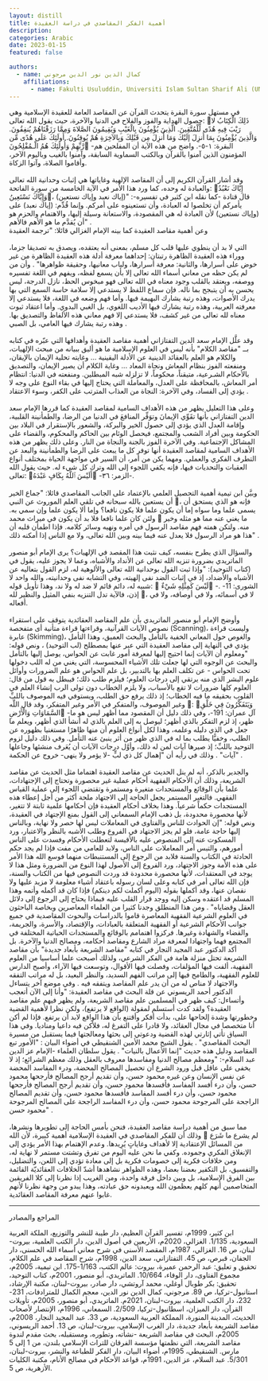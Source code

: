 ```yaml
---
layout: distill
title: أهمية الفكر المقاصدي في دراسة العقيدة
description:
categories: Arabic
date: 2023-01-15
featured: false

authors:
  - name: كمال الدين نور الدين مرجوني
    affiliations:
      - name: Fakulti Usuluddin, Universiti Islam Sultan Sharif Ali (UNISSA)
---
```


<div class="rtl">

في مستهل سورة البقرة يتحدث القرآن عن المقاصد العامة للعقيدة الإسلامية وهي حصول الهداية والفوز والفلاح في الدنيا والآخرة، حيث يقول الله تعالى: ذَلِكَ الْكِتَابُ لا رَيْبَ فِيهِ هُدًى لِّلْمُتَّقِينَ. الَّذِينَ يُؤْمِنُونَ بِالْغَيْبِ وَيُقِيمُونَ الصَّلاةَ وَمِمَّا رَزَقْنَاهُمْ يُنفِقُونَ. وَالَّذِينَ يُؤْمِنُونَ بِمَا أُنزِلَ إلَيْكَ وَمَا أُنزِلَ مِن قَبْلِكَ وَبِالآخِرَةِ هُمْ يُوقِنُونَ. أُولَئِكَ عَلَى هُدًى مِّن رَّبِّهِمْ وَأُولَئِكَ هُمُ الْـمُفْلِحُونَ -البقرة: ١-٥-. واضح من هذه الآية أن المفلحين هم المؤمنون الذين آمنوا بالقرآن وبالكتب السماوية السابقة، وآمنوا بالغيب وباليوم الآخر، وأقاموا الصلاة، وآتوا الزكاة.
<br><br>
وقد أشار القرآن الكريم إلى أن المقاصد الإلهية وغاياتها هي إثبات وحدانية الله تعالى والعبادة له وحده، كما ورد هذا الأمر في الآية الخامسة من سورة الفاتحة: إِيَّاكَ نَعْبُدُ وَإِيَّاكَ نَسْتَعِينُ، قال قتادة -كما نقله ابن كثير في تفسيره-: "(إياك نعبد وإياك نستعين) يأمركم أن تخلصوا له العبادة، وأن تستعينوه على أمركم. وإنما قُدِّم: (إياك نعبد) على (وإياك نستعين) لأن العبادة له هي المقصودة، والاستعانة وسيلة إليها، والاهتمام والحزم هو أن يُقدَّم ما هو الأهم فالأهم" .  
وعن أهمية مقاصد العقيدة كما بينه الإمام الغزالي قائلا: "ترجمة العقيدة
<br><br>
التي لا بد أن ينطوي عليها قلب كل مسلم، بمعنى أنه يعتقده، ويصدق به تصديقا جزما، ووراء هذه العقيدة الظاهرة رتبتان: إحداهما معرفة أدلة هذه العقيدة الظاهرة من غير خوض على أسرارها، والثانية: معرفة أسرارها، ولباب معانيها، وحقيقة ظواهرها" . وأن من لم يكن حظه من معاني أسماء الله تعالى إلا بأن يسمع لفظه، ويفهم في اللغة تفسيره ووصفه، ويعتقد بالقلب وجود معناه في الله تعالى فهو مبخوس الحظ، نازل الدرجة، ليس يحسن به أن يتبجح بما ناله. فإن سماع اللفظ لا يستدعي إلا سلامة حاسة السمع التي بها يدرك الأصوات، وهذه رتبة يشارك البهيمة فيها. وأما فهم وضعه في اللغة، فلا يستدعي إلا معرفته العربية، وهذه رتبة يشارك فيها الأديب اللغوي، بل الغبي البدوي. وأما اعتقاد ثبوت معناه لله تعالى من غير كشف، فلا يستدعي إلا فهم معاني هذه الألفاظ والتصديق بها. وهذه رتبة يشارك فيها العامي، بل الصبي .
<br><br>
وقد علَّل الإمام سعد الدين التفتازاني أهمية مقاصد العقيدة وأهدافها التي عبّره في كتابه بــ "مقاصد الكلام" بأنه ليس في العلوم الإسلامية ما هو أليق ببيانه من مبحث الإلهيات، والكلام هو العلم بالعقائد الدينية عن الأدلة اليقينية ... وغايته تحلية الإيمان بالإيقان، ومنفعته الفوز بنظام المعاش ونجاة المعاد ... وغاية الكلام أن يصير الإيمان، والتصديق بالأحكام الشـرعية، متيقناً، محكوماً، لا تزلزله شبه المبطلين. ومنفعته في الدنيا: انتظام أمر المعاش، بالمحافظة على العدل، والمعاملة التي يحتاج إليها في بقاء النوع على وجه لا يؤدي إلى الفساد، وفي الآخرة: النجاة من العذاب المترتب على الكفر، وسوء الاعتقاد .
<br><br>
وعلى هذا التعليل يظهر من هذه الأهداف السامية لمقاصد العقيدة كما قررها الإمام سعد الدين التفتازاني بأنها تقَوِّي الإيمانَ وتوَفِّر المنافعَ في الدنيا من الرضا، والطمأنينة القلبية، وإقامة العدل الذي يؤدي إلى حصول الخير والبركة، والشعور بالإستقرار في البلاد بين الحكومة وبين أفراد الشعب والمجتمع، فيحصل الوئام بين الحاكم والمحكوم، والقضاء على المشاكل الإجتماعية. وفي الآخرة الفوز بالجنة والنجاة من النار.
وعلى ذلك يظهر من هذه الأهداف السامية لمقاصد العقيدة أنها توفر كل ما يبعث على الرضا والطمأنينة والبعد عن التطرف الفكري والعملي. ومهما يكن من أمر، أن السير في مواجهة الحياة بمختلف أنواع العقبات والتحديات فيها، فإنه يكفي اللجوء إلى الله وترك كل شيء له. حيث يقول الله تعالى: أَلَيْسَ ٱللَّهُ بِكَافٍ عَبْدَهُ -الزمر: ۳٦-.
<br><br>
وبيَّن ابن تيمية أهمية التحصيل العلمي بالإعتماد على الجانب المقاصدي قائلا: "جماع الخير أن يستعين بالله سبحانه في تلقي العلم الموروث عن النبي ، فإنه هو الذي يستحق أن يسمى علما وما سواه إما أن يكون علما فلا يكون نافعا؟ وإما ألا يكون علما وإن سمي به. ولئن كان علما نافعا فلا بد أن يكون في ميراث محمد  ما يغني عنه مما هو مثله وخير منه. ولتكن همته فهم مقاصد الرسول في أمره ونهيه وسائر كلامه. فإذا اطمأن قلبه أن هذا هو مراد الرسول فلا يعدل عنه فيما بينه وبين الله تعالى، ولا مع الناس إذا أمكنه ذلك" .
<br><br>
والسؤال الذي يطرح بنفسه، كيف نثبت هذا المقصد في الإلهيات؟
يرى الإمام أبو منصور الماتريدي بضرورة تنزيه الله تعالى عن الأنداد والأشباه، وعما لا يجوز عليه، يقول في (كتاب التوحيد): "وإذا ثبت القول بوحدانية الله تعالى والألوهية له، لزم القول بتعاليه عن الأشباه والأضداد، إذ في إثبات الضد نفى إلهيته، وفي التشابه نفى وحدانيته، والله واحد لا شبيه له، دائم قائم لا ضد له ولا ند، وهذا تأويل قوله:  لَيْسَ كَمِثْلِهِ شَيْءٌ -الشورى: 11- . إذن، فالآية تدل التنزيه بنفي المثيل والنظير لله ، لا في أسمائه، ولا في أوصافه، ولا في أفعاله.
<br><br>
وأوضح الإمام أبو منصور الماتريدي بأن علم المقاصد العقائدية يتوقف على استقراء نصوص الآيات القرآنية، وقراءتها قراءة متأنية أى متفحصة (Scanning)، وليست قراءة عابرة (Skimming)، والغوص حول المعاني الخفية بالتأمل والبحث العميق، وهذا التأمل يؤدي في النهاية إلى مقاصد العقيدة التي عبر عنها بمصطلح (لب التوحيد) ، ونص قوله: "ومعلوم أن الآيات إنما احتيج إليها لمعرفة أمور غابت عن الحواس، يوصل إليها بالتأمل والبحث عن الوجوه التي لها جعلت تلك الأشياء المحسوسة، التي يغني من له اللب دخولها تحت الحواس - عن تكلف العلم بها بالتدبير، بل علم الحواس هو علم الضرورات وأوائل علوم البشر الذي منه يرتقي إلى درجات العلوم؛ فيلزم طلب ذلك؛ فيبطل به قول من قال: العلوم كلها ضرورات لا تقع بالأسباب، ولا يلزم الخطاب دون تولى الرب إنشاءَ العلم في القلوب بحقيقه ما فيه الخطاب؛ إذ ذلك يرفع حق الطلب، ويستوفي فيه الموصوف باللبِّ وغير الموصوف، والمتفكر في الأمر وغير المتفكر، وقد قال اللَّه : وَيَتَفَكَّرُونَ فِي خَلْقِ السَّمَاوَاتِ وَالْأَرْضِ -آل عمران: 191-، وفي ذلك دليل أن المقصود مما أظهر ليس هو ما ظهر، إذ لزم التفكر بالذي أظهر؛ ليوصل به إلى العلم بالذي له أنشأ الذي أظهر، ويعلم ما جعل في الذي دليله وعلمه، وهذا لكل أنواع العلوم أن منها ظاهرًا مستغنيا بظهوره عن الطلب، وخفيًّا يطلب بما له في الذي ظهر من أثر ينبئ عنه التأمل. وفي ذلك دليل لزوم التوحيد باللبِّ؛ إذ صيرها آيات لمن له ذلك، وأوَّل درجات الآيات أن يُعَرف منشئها وجاعلها آيات" . وذلك في رأيه أن "إهمال كل ذي لبٍّ -لا يؤمر ولا ينهى- خروج عن الحكمة" .
<br><br>
والجدير بالذكر، أنه لم ينل الحديث عن مقاصد العقيدة اهتماما مثل الحديث عن مقاصد الشريعة، وذلك أن الأحكام الفقهية أحكام عملية غير محصورة وتحتاج إلى الإجتهادات، علما بأن الوقائع والمستجدات متغيرة ومستمرة وتقتضي اللجوء إلى عملية القياس الفقهي. فالتغير المستمر يجعل الحاجة إلى الاجتهاد ملحة أكثر من أجل إعطاء هذه المستجدات حكماً شرعياً. وهذا بخلاف أحكام العقيدة فإن أحكامها علمية ثابتة لا تتغير، لأنها محصورة محدودة، بل ذهب الإمام السمعاني إلى القول بمنع الإجتهاد في العقيدة، ونص قوله: "إن الحوادث للناس والفتاوى في المعاملات ليس لها حصر ولا نهاية، وبالناس إليها حاجة عامة، فلو لم يجز الاجتهاد في الفروع وطلب الأشبه بالنظر والاعتبار، ورد المسكوت عنه إلى المنصوص عليه بالأقيسة لتعطلت الأحكام وفسدت على الناس أمورهم، والتبس أمر المعاملات على الناس، ولابد للعامي من مفت فإذا لم يجد حكم الحادثة في الكتاب والسنة فلابد من الرجوع إلى المستنبطات منهما فوسع الله هذا الأمر على هذه الأمة وجوز الاجتهاد، ورد الفروع إلى الأصول لهذا النوع من الضرورة ومثل هذا لا يوجد في المعتقدات، لأنها محصورة محدودة قد وردت النصوص فيها من الكتاب والسنة، فإن الله تعالى أمر في كتابه وعلى لسان رسوله باعتقاد أشياء معلومة لا مزيد عليها ولا نقصان عنها، وقد أكملها بقوله (اليوم أكملت لكم دينكم) فإذا كان قد أكمله وأتمه وهذا المسلم قد اعتقده وسكن إليه ووجد قرار القلب عليه فبماذا يحتاج إلى الرجوع إلى دلائل العقل وقضاياه" .
ومن هذا المنطلق وجدنا كثيرا من العلماء المعاصرين وبخاصة الباحثون في العلوم الشرعية الفقهية المعاصرة قاموا بالدراسات والبحوث المقاصدية في جميع جوانب الأحكام الشرعية أو الفقهية المتعلقة بالعبادات، والإقتصاد، والأسرة، والجريمة، والقضاء والشهادة وغيرها. فركزوا اهتمامم بالوقائع والمستجدات الحياتية المختلفة في المجتمع فهما واجتهادا لمعرفة مراد الشارع ومقاصد أحكامه، ومصالح الدنيا والآخرة. بل أكد الدكتور عبد المجيد النجار في كتابه "مقاصد الشريعة بأبعاد جديدة" بأن مقاصد الشريعة تحتل منزلة هامة في الفكر الشرعي، ولذلك أصبحت علما أساسيا من العلوم الفقهية، ألفت فيها المؤلفات، وفصلت فيها الأقوال، وتوسعت فيها الآراء، وأصبح الدارس للعلوم الفقهية، والطامح فيها إلى مراتب الفهم السديد، والنظر البعيد، بل له مراتب التفقه والاجتهاد لا مناص له من أن يدر علم المقاصد ويتفقه فيه .
وفي موضع آخر يتساءل الدكتور أحمد الريسوني عن قلة البحث في مقاصد العقيدة: "وأنا إلى الآن أتعجب وأتساءل: كيف ظهر في المسلمين علم مقاصد الشريعة، ولم يظهر فيهم علم مقاصد العقيدة؟ ولقد كدت أستسلم لمقولة (الواقع لا يرتفع)، ولكن نظرا لأهمية القضية وخطورتها وشدة إلحاحها على، بدأت أفكر وأقتنع بأن هذا الواقع لابد أن يرتفع. فإذا لم أكن أنا متخصصا في مجال العقائد، ولا قادرا على التفرغ له، فلأكن فيه داعيا ومناديا. وفي هذا السياق تأتي إثارتي لهذه القضية ودعوتي إلى بحثها ومعالجتها فيما يستقبل من مسيرة البحث المقاصدي" .
يقول الشيخ محمد الأمين الشنقيطي في أضواء البيان : "الأمور تبع المقاصد ودليل هذه حديث "إنما الأعمال بالنيات" . يقول سلطان العلماء -الإمام عز الدين عبد السلام-: "ومعظم مصالح الدنيا ومفاسدها معروف بالعقل وذلك معظم الشرائع؛ إذ لا يخفى على عاقل قبل ورود الشرع أن تحصيل المصالح المحضة، ودرء المفاسد المحضة عن نفس الإنسان وعن غيره محمود حسن، وأن تقديم أرجح المصالح فأرجحها محمود حسن، وأن درء أفسد المفاسد فأفسدها محمود حسن، وأن تقديم أرجح المصالح فأرجحها محمود حسن، وأن درء أفسد المفاسد فأفسدها محمود حسن، وأن تقديم المصالح الراجحة على المرجوحة محمود حسن، وأن درء المفاسد الراجحة على المصالح المرجوحة محمود حسن" .
<br><br>
مما سبق من أهمية دراسة مقاصد العقيدة، فنحن بأمس الحاجة إلى تطويرها ونشرها، وذلك أن للفكر المقاصدي في العقيدة الإسلامية أهمية كبيرة، لأن الله  لم يشرع ما شَرَع من المسائل الإعتقادية إلا لأهداف وغاياتٍ يُرِيدها. وعدم الإهتمام بهذا الأمر يؤدي إلى الإنغلاق الفكري وجموده. وكفي ما نحن عليه اليوم من تفرق وتشتت مستمر لا نهاية له، ومن خلافات فكرية إلى خصومات فكرية بل إلى معادة تؤدي إلى اللعن، والتضليل، والتفسيق، بل التكفير بعضنا بعضا، وهذه الظواهر نشاهدها أشدّ الخلافات العقائديّة القائمة بين الفرق الإسلامية، بل وبين داخل فرقة واحدة، ومن الغريب إذا نظرنا إلى كلا الفريقين المتخاصمين أنهم كلهم يعظمون الله ويعبدونه حق عبادته، وهذا يبدو من وجهة نظرنا لأنهم غابوا عنهم معرفة المقاصد العقائدية.

---

المراجع والمصادر

ابن كثير، 1999م، تفسير القرآن العظيم، دار طيبة للنشر والتوزيع، الملكة العربية السعودية، 1/135.
الغزالي، 2020م، الأربعين في أصول الدين، دار الكتب العلمية، بيروت-لبنان، ص 16.
الغزالي، 1987م، المقصد الأسنى في شرح معاني أسماء الله الحسنى، دار الجفان، قبرص، ص 45.
التفتازاني، سعد الدين، 1998م، شرح المقاصد في علم الكلام، تحقيق و تعليق: عبد الرحمن عميرة، بيروت: عالم الكتب، 1/163-175.
ابن تيمية، 2005م، مجموع الفتاوى، دار الوفاء، 10/664.
الماتريدي، أبو منصور، 2001م، كتاب التوحيد، تحقيق: بكر طوبال أوغلي، محمد آروتشي، دار صادر، بيروت-لبنان، مكتبة الإرشاد، استانبول-تركيا، ص 89.
مرجوني، كمال الدين نور الدين، معجم الكمال للمترادفات، 231-232، دار الكتب العلمية، بيروت-لبنان، 2021م.
الماتريدي، أبو منصور، 2005م، تأويلات القرآن، دار الميزان، اسطانبول-تركيا، 2/509.
السمعاني، 1996م، الإنتصار لأصحاب الحديث، المدينة المنورة، المملكة العربية السعودية، ص 33.
عبد المجيد النجار، 2008م، مقاصد الشريعة بأبعاد جديدة، دار الغرب الإسلامي، بيروت-لبنان، ص 13.
أحمد الريسوني، 2005م، البحث في مقاصد الشريعة -نشأته، وتطوره، ومستقبله، بحث مقدم لندوة مقاصد الشريعة، التي نظمتها مؤسسة الفرقان للتراث الإسلامي بلندن، من 1 إلى 5 مارس.
الشنقيطي، 1995م، أضواء البيان، دار الفكر للطباعة والنشر، بيروت-لبنان، 5/301.
عبد السلام، عز الدين، 1991م، قواعد الأحكام في مصالح الأنام، مكتبة الكليات الأزهرية، ص 5.

</div>
